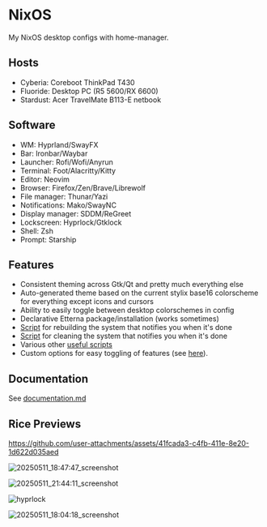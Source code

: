 # NixOS
My NixOS desktop configs with home-manager.

## Hosts
- Cyberia: Coreboot ThinkPad T430
- Fluoride: Desktop PC (R5 5600/RX 6600)
- Stardust: Acer TravelMate B113-E netbook

## Software
- WM: Hyprland/SwayFX
- Bar: Ironbar/Waybar
- Launcher: Rofi/Wofi/Anyrun
- Terminal: Foot/Alacritty/Kitty
- Editor: Neovim
- Browser: Firefox/Zen/Brave/Librewolf
- File manager: Thunar/Yazi
- Notifications: Mako/SwayNC
- Display manager: SDDM/ReGreet
- Lockscreen: Hyprlock/Gtklock
- Shell: Zsh
- Prompt: Starship

## Features
- Consistent theming across Gtk/Qt and pretty much everything else
- Auto-generated theme based on the current stylix base16 colorscheme for everything except icons and cursors
- Ability to easily toggle between desktop colorschemes in config
- Declarative Etterna package/installation (works sometimes)
- [Script](https://github.com/yazoink/nixos/blob/main/modules/home-manager/features/shell-config/scripts/rebuild/rebuild) for rebuilding the system that notifies you when it's done
- [Script](https://github.com/yazoink/nixos/blob/main/modules/home-manager/features/shell-config/scripts/clean/clean) for cleaning the system that notifies you when it's done
- Various other [useful scripts](https://github.com/yazoink/nixos/tree/main/modules/home-manager/features/shell-config/scripts)
- Custom options for easy toggling of features (see [here](https://github.com/yazoink/nixos/tree/main/options/default.nix)).

## Documentation
See [documentation.md](./documentation.md)
  
## Rice Previews

https://github.com/user-attachments/assets/41fcada3-c4fb-411e-8e20-1d622d035aed

![20250511_18:47:47_screenshot](https://github.com/user-attachments/assets/3f351d0f-727d-484d-8db7-84e05ca302bb)

![20250511_21:44:11_screenshot](https://github.com/user-attachments/assets/3f02f5a7-f79f-4269-8ce2-12d046388b25)

![hyprlock](https://github.com/user-attachments/assets/22db2890-6042-41ef-9415-53587d89efda)

![20250511_18:04:18_screenshot](https://github.com/user-attachments/assets/6f251a93-6b47-4331-92c8-72c28c9558de)
